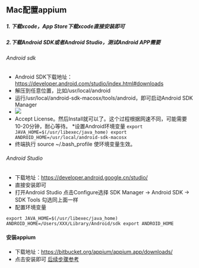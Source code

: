 ## Mac配置appium
##### 1. 下载xcode，App Store下载xcode直接安装即可
##### 2.下载Android SDK或者Android Studio，测试Android APP需要
###### Android sdk 
* Android SDK下载地址：https://developer.android.com/studio/index.html#downloads
* 解压到任意位置，比如/usr/local/android
* 运行/usr/local/android-sdk-macosx/tools/android，即可启动Android SDK Manager
* <img src="https://upload-images.jianshu.io/upload_images/1338101-3b0b795b40597728.png"></img>
* Accept License。然后Install就可以了。这个过程根据网速不同，可能需要10-20分钟，耐心等待。
*设置Android环境变量
 `export JAVA_HOME=$(/usr/libexec/java_home)
  export ANDROID_HOME=/usr/local/android-sdk-macosx`
 * 终端执行 source ~/.bash_profile 使环境变量生效。
###### Android Studio
* 下载地址：https://developer.android.google.cn/studio/
* 直接安装即可
* 打开Android Studio 点击Configure选择 SDK Manager -> Android SDK -> SDK Tools 勾选同上面一样
* 配置环境变量

`export JAVA_HOME=$(/usr/libexec/java_home)
 ANDROID_HOME=/Users/XXX/Library/Android/sdk
 export ANDROID_HOME`
#### 安装appium
* 下载地址：https://bitbucket.org/appium/appium.app/downloads/
* 点击安装即可
<a href="https://www.jianshu.com/p/0932149baf24">后续步骤参考</a>